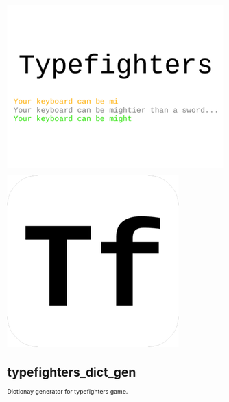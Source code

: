 ![title](img/title.png "Logo Title Text 1")

![icon](img/XsfnkhGp_400x400.png "Logo Title Text 1")

# typefighters_dict_gen

Dictionay generator for typefighters game.
